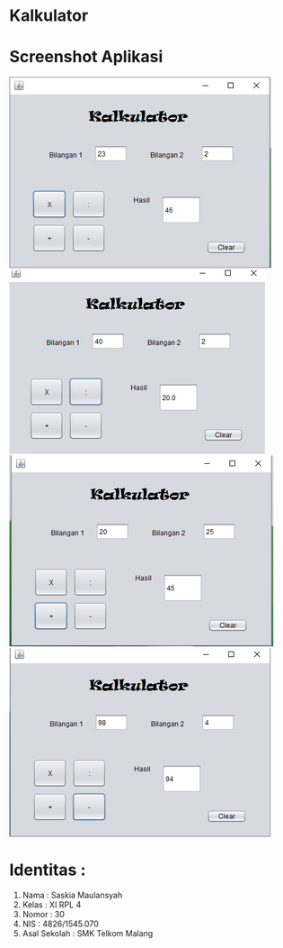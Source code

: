 # Kalkulator
# Screenshot Aplikasi
![screenshot 1](https://github.com/saskiamaulansyah/Kalkulator/blob/master/1.PNG)
![screenshot 2](https://github.com/saskiamaulansyah/Kalkulator/blob/master/2.PNG)
![screenshot 3](https://github.com/saskiamaulansyah/Kalkulator/blob/master/3.PNG)
![screenshot 4](https://github.com/saskiamaulansyah/Kalkulator/blob/master/4.PNG)

# Identitas :
<ol>
<li> Nama : Saskia Maulansyah</li>
<li> Kelas : XI RPL 4</li>
<li>Nomor : 30</li>
<li>NIS : 4826/1545.070</li>
<li>Asal Sekolah : SMK Telkom Malang</li>
</ol>
